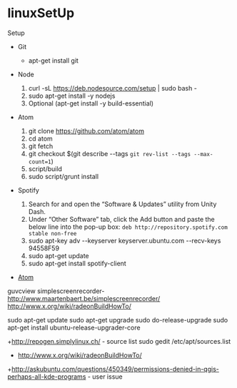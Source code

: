 linuxSetUp
==========

Setup



+ Git
  * apt-get install git
+ Node
  1. curl -sL https://deb.nodesource.com/setup | sudo bash -
  2. sudo apt-get install -y nodejs
  3. Optional (apt-get install -y build-essential)
+ Atom
  1. git clone https://github.com/atom/atom
  2. cd atom
  3. git fetch
  4. git checkout $(git describe --tags `git rev-list --tags --max-count=1`)
  5. script/build
  6. sudo script/grunt install
+ Spotify
  1. Search for and open the “Software & Updates” utility from Unity Dash. 
  2.  Under “Other Software” tab, click the Add button and paste the below line into the pop-up box: `deb http://repository.spotify.com stable non-free`
  3.  sudo apt-key adv --keyserver keyserver.ubuntu.com --recv-keys 94558F59
  4.  sudo apt-get update
  5.  sudo apt-get install spotify-client


+ [Atom](https://github.com/atom/atom/blob/master/docs/build-instructions/linux.md)


guvcview
simplescreenrecorder- http://www.maartenbaert.be/simplescreenrecorder/
http://www.x.org/wiki/radeonBuildHowTo/


sudo apt-get update
sudo apt-get upgrade
sudo do-release-upgrade
sudo apt-get install ubuntu-release-upgrader-core



+http://repogen.simplylinux.ch/ - source list
sudo gedit /etc/apt/sources.list 
+ http://www.x.org/wiki/radeonBuildHowTo/

+http://askubuntu.com/questions/450349/permissions-denied-in-qgis-perhaps-all-kde-programs - user issue
